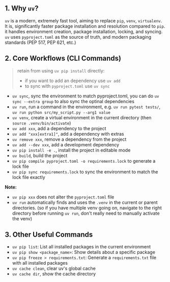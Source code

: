 ## 1. Why `uv`?

`uv` is a modern, extremely fast tool, aiming to replace `pip`, `venv`,
`virtualenv`. It is, significantly faster package installation and resolution
compared to `pip`. it handles environment creation, package installation,
locking, and syncing. `uv` uses `pyproject.toml` as the source of truth, and
modern packaging standards (PEP 517, PEP 621, etc.)

## 2. Core Workflows (CLI Commands)

> retain from using `uv pip install` directly:
>
> - if you want to add an dependency use `uv add`
> - to sync with `pyproject.toml` use `uv sync`

- `uv sync`, sync the environment to match pyproject.toml, you can do
  `uv sync --extra group` to also sync the optinal dependencies
- `uv run`, run a command in the environment, e.g. `uv run pytest tests/`,
  `uv run python src/my_script.py --arg1 value`
- `uv venv`, create a virtual environment in the current directory (then
  `source .venv/bin/activate`)
- `uv add xxx`, add a dependency to the project
- `uv add "xxx[extra1]"`, add a dependency with extras
- `uv remove xxx`, remove a dependency from the project
- `uv add --dev xxx`, add a development dependency
- `uv pip install -e .`, install the project in editable mode
- `uv build`, build the project
- `uv pip compile pyproject.toml -o requirements.lock` to generate a lock file
- `uv pip sync requirements.lock` to sync the environment to match the lock file
  exactly

**Note:**

- `uv pip xxx` does not alter the `pyproject.toml` file
- `uv run` automatically finds and uses the `.venv` in the current or parent
  directories. (so if you have multiple venv going on, navigate to the right
  directory before running `uv run`, don't really need to manually activate the
  venv)

## 3. Other Useful Commands

- `uv pip list`: List all installed packages in the current environment
- `uv pip show <package_name>`: Show details about a specific package
- `uv pip freeze > requirements.txt`: Generate a `requirements.txt` file with
  all installed packages
- `uv cache clean`, clear uv's global cache
- `uv cache dir`, show the cache directory
